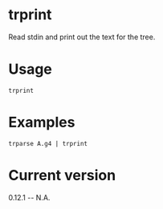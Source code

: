 # trprint

Read stdin and print out the text for the tree.

# Usage

    trprint

# Examples

    trparse A.g4 | trprint

# Current version

0.12.1 -- N.A.
